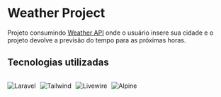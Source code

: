# Weather Project

Projeto consumindo [Weather API](https://www.weatherapi.com/) onde o usuário insere sua cidade e o projeto devolve a previsão do tempo para as próximas horas.

## Tecnologias utilizadas

<div style="display: inline-flex; gap: 10px;">	

![Laravel](https://img.shields.io/badge/laravel-%23FF2D20.svg?style=for-the-badge&logo=laravel&logoColor=white)

![Tailwind](https://img.shields.io/badge/tailwindcss-%2338B2AC.svg?style=for-the-badge&logo=tailwind-css&logoColor=white)

![Livewire](https://img.shields.io/badge/livewire-%23fb70a9.svg?style=for-the-badge&logo=livewire&logoColor=white)

![Alpine](https://img.shields.io/badge/alpine-%232D323E.svg?style=for-the-badge&logo=alpine.js&logoColor=white)

</div>
